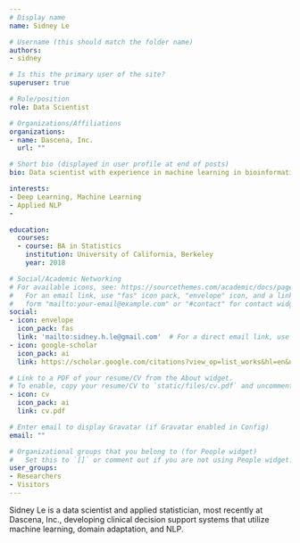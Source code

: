 ```yaml
---
# Display name
name: Sidney Le

# Username (this should match the folder name)
authors:
- sidney

# Is this the primary user of the site?
superuser: true

# Role/position
role: Data Scientist

# Organizations/Affiliations
organizations:
- name: Dascena, Inc.
  url: ""

# Short bio (displayed in user profile at end of posts)
bio: Data scientist with experience in machine learning in bioinformatics, NLP, and sociological research.

interests:
- Deep Learning, Machine Learning
- Applied NLP
- 

education:
  courses:
  - course: BA in Statistics
    institution: University of California, Berkeley
    year: 2018

# Social/Academic Networking
# For available icons, see: https://sourcethemes.com/academic/docs/page-builder/#icons
#   For an email link, use "fas" icon pack, "envelope" icon, and a link in the
#   form "mailto:your-email@example.com" or "#contact" for contact widget.
social:
- icon: envelope
  icon_pack: fas
  link: 'mailto:sidney.h.le@gmail.com'  # For a direct email link, use "mailto:test@example.org".
- icon: google-scholar
  icon_pack: ai
  link: https://scholar.google.com/citations?view_op=list_works&hl=en&user=a8pLEV4AAAAJ

# Link to a PDF of your resume/CV from the About widget.
# To enable, copy your resume/CV to `static/files/cv.pdf` and uncomment the lines below.
- icon: cv
  icon_pack: ai
  link: cv.pdf

# Enter email to display Gravatar (if Gravatar enabled in Config)
email: ""

# Organizational groups that you belong to (for People widget)
#   Set this to `[]` or comment out if you are not using People widget.
user_groups:
- Researchers
- Visitors
---
```


Sidney Le is a data scientist and applied statistician, most recently at Dascena, Inc., developing clinical decision support systems that utilize machine learning, domain adaptation, and NLP.  
